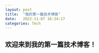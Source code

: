 ```yaml
---
layout: post
title:  "我的第一篇技术博客"
date:   2022-11-07 16:34:17
categories: Tech
---
```


## 欢迎来到我的第一篇技术博客！

